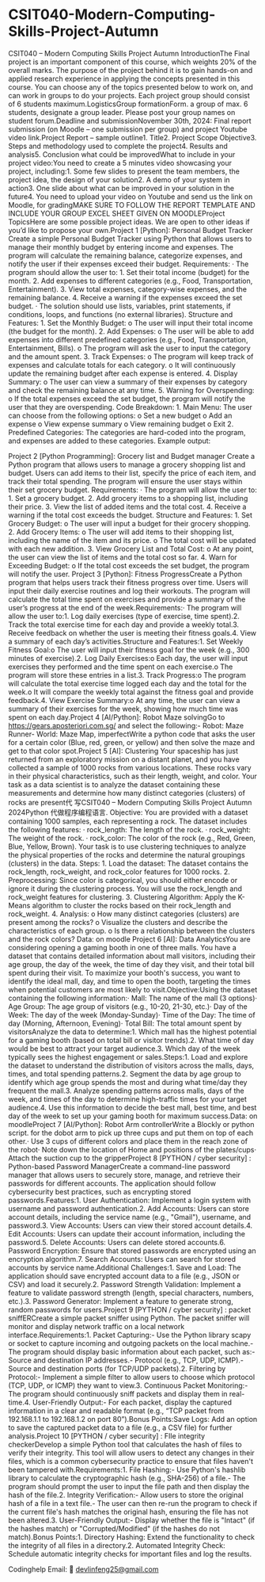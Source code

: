 # CSIT040-Modern-Computing-Skills-Project-Autumn
CSIT040 – Modern Computing Skills Project Autumn
IntroductionThe Final project is an important component of this course, which weights 20% of the overall marks. The purpose of the project behind it is to gain hands-on and applied research experience in applying the concepts presented in this course.  You can choose any of the topics presented below to work on, and can work in groups to do your projects. Each project group should consist of 6 students maximum.LogisticsGroup formationForm. a group of max. 6 students, designate a group leader. Please post your group names on student forum.Deadline and submissionNovember 30th, 2024: Final report submission (on Moodle – one submission per group) and project Youtube video link.Project Report – sample outline1. Title2. Project Scope Objective3. Steps and methodology used to complete the project4. Results and analysis5. Conclusion what could be improvedWhat to include in your project video:You need to create a 5 minutes video showcasing your project, including:1. Some few slides to present the team members, the project idea, the design of your solution2. A demo of your system in action3. One slide about what can be improved in your solution in the future4. You need to upload your video on Youtube and send us the link on Moodle, for gradingMAKE SURE TO FOLLOW THE REPORT TEMPLATE AND INCLUDE YOUR GROUP EXCEL SHEET GIVEN ON MOODLEProject TopicsHere are some possible project ideas. We are open to other ideas if you’d like to propose your own.Project 1 [Python]: Personal Budget Tracker Create a simple Personal Budget Tracker using Python that allows users to manage their monthly budget by entering income and expenses. The program will calculate the remaining balance, categorize expenses, and notify the user if their expenses exceed their budget. Requirements: · The program should allow the user to: 1. Set their total income (budget) for the month. 2. Add expenses to different categories (e.g., Food, Transportation, Entertainment). 3. View total expenses, category-wise expenses, and the remaining balance. 4. Receive a warning if the expenses exceed the set budget. · The solution should use lists, variables, print statements, if conditions, loops, and functions (no external libraries). Structure and Features: 1. Set the Monthly Budget: o The user will input their total income (the budget for the month). 2. Add Expenses: o The user will be able to add expenses into different predefined categories (e.g., Food, Transportation, Entertainment, Bills). o The program will ask the user to input the category and the amount spent. 3. Track Expenses: o The program will keep track of expenses and calculate totals for each category. o It will continuously update the remaining budget after each expense is entered. 4. Display Summary: o The user can view a summary of their expenses by category and check the remaining balance at any time. 5. Warning for Overspending: o If the total expenses exceed the set budget, the program will notify the user that they are overspending. Code Breakdown: 1. Main Menu: The user can choose from the following options: o Set a new budget o Add an expense o View expense summary o View remaining budget o Exit 2. Predefined Categories: The categories are hard-coded into the program, and expenses are added to these categories. Example output:

Project 2 [Python Programming]: Grocery list and Budget manager Create a Python program that allows users to manage a grocery shopping list and budget. Users can add items to their list, specify the price of each item, and track their total spending. The program will ensure the user stays within their set grocery budget. Requirements: · The program will allow the user to: 1. Set a grocery budget. 2. Add grocery items to a shopping list, including their price. 3. View the list of added items and the total cost. 4. Receive a warning if the total cost exceeds the budget. Structure and Features: 1. Set Grocery Budget: o The user will input a budget for their grocery shopping. 2. Add Grocery Items: o The user will add items to their shopping list, including the name of the item and its price. o The total cost will be updated with each new addition. 3. View Grocery List and Total Cost: o At any point, the user can view the list of items and the total cost so far. 4. Warn for Exceeding Budget: o If the total cost exceeds the set budget, the program will notify the user. Project 3 [Python]: Fitness ProgressCreate a Python program that helps users track their fitness progress over time. Users will input their daily exercise routines and log their workouts. The program will calculate the total time spent on exercises and provide a summary of the user’s progress at the end of the week.Requirements:· The program will allow the user to:1. Log daily exercises (type of exercise, time spent).2. Track the total exercise time for each day and provide a weekly total.3. Receive feedback on whether the user is meeting their fitness goals.4. View a summary of each day’s activities.Structure and Features:1. Set Weekly Fitness Goal:o The user will input their fitness goal for the week (e.g., 300 minutes of exercise).2. Log Daily Exercises:o Each day, the user will input exercises they performed and the time spent on each exercise.o The program will store these entries in a list.3. Track Progress:o The program will calculate the total exercise time logged each day and the total for the week.o It will compare the weekly total against the fitness goal and provide feedback.4. View Exercise Summary:o At any time, the user can view a summary of their exercises for the week, showing how much time was spent on each day.Project 4 [AI/Python]: Robot Maze solvingGo to https://gears.aposteriori.com.sg/  and select the following:- Robot: Maze Runner- World: Maze Map, imperfectWrite a python code that asks the user for a certain color (Blue, red, green, or yellow) and then solve the maze and get to that color spot.Project 5 [AI]: Clustering Your spaceship has just returned from an exploratory mission on a distant planet, and you have collected a sample of 1000 rocks from various locations. These rocks vary in their physical characteristics, such as their length, weight, and color. Your task as a data scientist is to analyze the dataset containing these measurements and determine how many distinct categories (clusters) of rocks are present代 写CSIT040 – Modern Computing Skills Project Autumn 2024Python 代做程序编程语言. Objective: You are provided with a dataset containing 1000 samples, each representing a rock. The dataset includes the following features: · rock_length: The length of the rock. · rock_weight: The weight of the rock. · rock_color: The color of the rock (e.g., Red, Green, Blue, Yellow, Brown). Your task is to use clustering techniques to analyze the physical properties of the rocks and determine the natural groupings (clusters) in the data. Steps: 1. Load the dataset: The dataset contains the rock_length, rock_weight, and rock_color features for 1000 rocks. 2. Preprocessing: Since color is categorical, you should either encode or ignore it during the clustering process. You will use the rock_length and rock_weight features for clustering. 3. Clustering Algorithm: Apply the K-Means algorithm to cluster the rocks based on their rock_length and rock_weight. 4. Analysis: o How many distinct categories (clusters) are present among the rocks? o Visualize the clusters and describe the characteristics of each group. o Is there a relationship between the clusters and the rock colors? Data: on moodle Project 6 [AI]: Data AnalyticsYou are considering opening a gaming booth in one of three malls. You have a dataset that contains detailed information about mall visitors, including their age group, the day of the week, the time of day they visit, and their total bill spent during their visit. To maximize your booth's success, you want to identify the ideal mall, day, and time to open the booth, targeting the times when potential customers are most likely to visit.Objective:Using the dataset containing the following information:· Mall: The name of the mall (3 options)· Age Group: The age group of visitors (e.g., 10-20, 21-30, etc.)· Day of the Week: The day of the week (Monday-Sunday)· Time of the Day: The time of day (Morning, Afternoon, Evening)· Total Bill: The total amount spent by visitorsAnalyze the data to determine:1. Which mall has the highest potential for a gaming booth (based on total bill or visitor trends).2. What time of day would be best to attract your target audience.3. Which day of the week typically sees the highest engagement or sales.Steps:1. Load and explore the dataset to understand the distribution of visitors across the malls, days, times, and total spending patterns.2. Segment the data by age group to identify which age group spends the most and during what time/day they frequent the mall.3. Analyze spending patterns across malls, days of the week, and times of the day to determine high-traffic times for your target audience.4. Use this information to decide the best mall, best time, and best day of the week to set up your gaming booth for maximum success.Data: on moodleProject 7 [AI/Python]: Robot Arm controllerWrite a Blockly or python script. for the dobot arm to pick up three cups and put them on top of each other.· Use 3 cups of different colors and place them in the reach zone of the robot· Note down the location of Home and positions of the plates/cups· Attach the suction cup to the gripperProject 8 [PYTHON / cyber security] : Python-based Password ManagerCreate a command-line password manager that allows users to securely store, manage, and retrieve their passwords for different accounts. The application should follow cybersecurity best practices, such as encrypting stored passwords.Features:1. User Authentication: Implement a login system with username and password authentication.2. Add Accounts: Users can store account details, including the service name (e.g., "Gmail"), username, and password.3. View Accounts: Users can view their stored account details.4. Edit Accounts: Users can update their account information, including the password.5. Delete Accounts: Users can delete stored accounts.6. Password Encryption: Ensure that stored passwords are encrypted using an encryption algorithm.7. Search Accounts: Users can search for stored accounts by service name.Additional Challenges:1. Save and Load: The application should save encrypted account data to a file (e.g., JSON or CSV) and load it securely.2. Password Strength Validation: Implement a feature to validate password strength (length, special characters, numbers, etc.).3. Password Generator: Implement a feature to generate strong, random passwords for users.Project 9 [PYTHON / cyber security] : packet sniffERCreate a simple packet sniffer using Python. The packet sniffer will monitor and display network traffic on a local network interface.Requirements:1. Packet Capturing:- Use the Python library scapy or socket to capture incoming and outgoing packets on the local machine.- The program should display basic information about each packet, such as:- Source and destination IP addresses.- Protocol (e.g., TCP, UDP, ICMP).- Source and destination ports (for TCP/UDP packets).2. Filtering by Protocol:- Implement a simple filter to allow users to choose which protocol (TCP, UDP, or ICMP) they want to view.3. Continuous Packet Monitoring:- The program should continuously sniff packets and display them in real-time.4. User-Friendly Output:- For each packet, display the captured information in a clear and readable format (e.g., “TCP packet from 192.168.1.1 to 192.168.1.2 on port 80”).Bonus Points:Save Logs: Add an option to save the captured packet data to a file (e.g., a CSV file) for further analysis.Project 10 [PYTHON / cyber security] : FIle integrity checkerDevelop a simple Python tool that calculates the hash of files to verify their integrity. This tool will allow users to detect any changes in their files, which is a common cybersecurity practice to ensure that files haven't been tampered with.Requirements:1. File Hashing:- Use Python's hashlib library to calculate the cryptographic hash (e.g., SHA-256) of a file.- The program should prompt the user to input the file path and then display the hash of the file.2. Integrity Verification:- Allow users to store the original hash of a file in a text file.- The user can then re-run the program to check if the current file's hash matches the original hash, ensuring the file has not been altered.3. User-Friendly Output:- Display whether the file is "Intact" (if the hashes match) or "Corrupted/Modified" (if the hashes do not match).Bonus Points:1. Directory Hashing: Extend the functionality to check the integrity of all files in a directory.2. Automated Integrity Check: Schedule automatic integrity checks for important files and log the results.

Codinghelp Email:  📧 devlinfeng25@gmail.com
